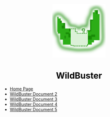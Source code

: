 <center>
  <a style="color: black; text-decoration: none;" href="/#/wildbuster">
    <img src="./images/wildbuster-icon.png" width=35%>
    <h1>WildBuster</h1>
  </a>
</center>

* [Home Page](/)
* [WildBuster Document 2](/)
* [WildBuster Document 3](/)
* [WildBuster Document 4](/)
* [WildBuster Document 5](/)
